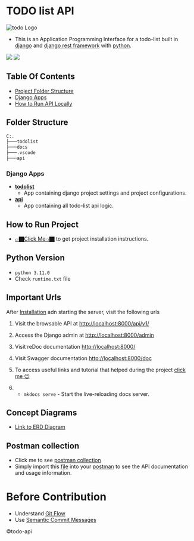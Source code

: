 # TODO list API

![todo Logo](https://encrypted-tbn0.gstatic.com/images?q=tbn:ANd9GcSR8oWPV84lpAndX08f9COYfNXMAuWNOEAmFA&usqp=CAU)

- This is an Application Programming Interface for a todo-list built in [django](https://docs.djangoproject.com/) and [django rest framework](https://www.django-rest-framework.org/) with [python](https://www.python.org/).

![](https://img.shields.io/badge/python-3.11.0-red)
![](https://img.shields.io/badge/django-4.0.3-blue)

## Table Of Contents

- [Project Folder Structure](#folder-structure)
- [Django Apps](#django-apps)
- [How to Run API Locally](./docs/installation.md)

## Folder Structure

```sh
C:.
├───todolist
├───docs
├───.vscode
├───api
```

### Django Apps

- [**todolist**](./todolist/)
  - App containing django project settings and project configurations.
- [**api**](./accounts)
  - App containing all todo-list api logic.

## How to Run Project

- [👉🏿Click Me👈🏿](./docs/installation.md) to get project installation instructions.

## Python Version

- `python 3.11.0`
- Check `runtime.txt` file

## Important Urls

After [Installation]() adn starting the server, visit the following urls

1. Visit the browsable API at [http://localhost:8000/api/v1/](http://localhost:8000/api/v1/)

2. Access the Django admin at [http://localhost:8000/admin](http://localhost:8000/admin/)

3. Visit reDoc documentation [http://localhost:8000/](http://localhost:8000/)

4. Visit Swagger documentation [http://localhost:8000/doc](http://localhost:8000/doc)

5. To access useful links and tutorial that helped during the project [click me 😉](./tut.md)

6. - `mkdocs serve` - Start the live-reloading docs server.

## Concept Diagrams

- [Link to ERD Diagram](https://app.creately.com/d/create?templateId=ib873xm31)

## Postman collection

- Click me to see [postman collection](docs/postman/todo-list-api.postman_collection.json)
- Simply import this [file]() into your [postman]() to see the API documentation and usage information.

# Before Contribution

- Understand [Git Flow](https://www.atlassian.com/git/tutorials/comparing-workflows/gitflow-workflow#:~:text=What%20is%20Gitflow%3F,lived%20branches%20and%20larger%20commits.)
- Use [Semantic Commit Messages](/docs/semantic-commit-message.md)
<!-- - Read [Project Scope]() -->

&copy;todo-api
